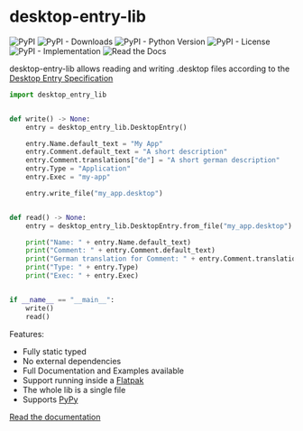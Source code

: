 # desktop-entry-lib

![PyPI](https://img.shields.io/pypi/v/desktop-entry-lib)
![PyPI - Downloads](https://img.shields.io/pypi/dm/desktop-entry-lib)
![PyPI - Python Version](https://img.shields.io/pypi/pyversions/desktop-entry-lib)
![PyPI - License](https://img.shields.io/pypi/l/desktop-entry-lib)
![PyPI - Implementation](https://img.shields.io/pypi/implementation/desktop-entry-lib)
![Read the Docs](https://img.shields.io/readthedocs/desktop-entry-lib)

desktop-entry-lib allows reading and writing .desktop files according to the [Desktop Entry Specification](https://specifications.freedesktop.org/desktop-entry-spec/desktop-entry-spec-latest.html)

```python
import desktop_entry_lib


def write() -> None:
    entry = desktop_entry_lib.DesktopEntry()

    entry.Name.default_text = "My App"
    entry.Comment.default_text = "A short description"
    entry.Comment.translations["de"] = "A short german description"
    entry.Type = "Application"
    entry.Exec = "my-app"

    entry.write_file("my_app.desktop")


def read() -> None:
    entry = desktop_entry_lib.DesktopEntry.from_file("my_app.desktop")

    print("Name: " + entry.Name.default_text)
    print("Comment: " + entry.Comment.default_text)
    print("German translation for Comment: " + entry.Comment.translations.get("de", "None"))
    print("Type: " + entry.Type)
    print("Exec: " + entry.Exec)


if __name__ == "__main__":
    write()
    read()
```

Features:
- Fully static typed
- No external dependencies
- Full Documentation and Examples available
- Support running inside a [Flatpak](https://flatpak.org)
- The whole lib is a single file
- Supports [PyPy](https://www.pypy.org)

[Read the documentation](https://desktop-entry-lib.readthedocs.io)


